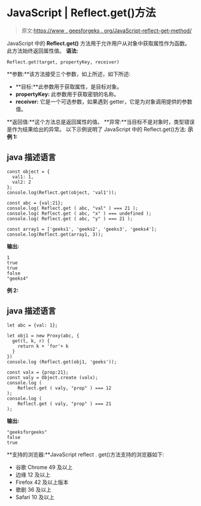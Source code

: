 # JavaScript | Reflect.get()方法

> 原文:[https://www . geesforgeks . org/JavaScript-reflect-get-method/](https://www.geeksforgeeks.org/javascript-reflect-get-method/)

JavaScript 中的 **Reflect.get()** 方法用于允许用户从对象中获取属性作为函数。此方法始终返回属性值。
**语法:**

```
Reflect.get(target, propertyKey, receiver) 
```

**参数:**该方法接受三个参数，如上所述，如下所述:

*   **目标:**此参数用于获取属性，是目标对象。
*   **propertyKey:** 此参数用于获取密钥的名称。
*   **receiver:** 它是一个可选参数，如果遇到 getter，它是为对象调用提供的参数值。

**返回值:**这个方法总是返回属性的值。
**异常:**当目标不是对象时，类型错误是作为结果给出的异常。
以下示例说明了 JavaScript 中的 Reflect.get()方法:
**示例 1:**

## java 描述语言

```
const object = {
  val1: 1,
  val2: 2
};
console.log(Reflect.get(object, 'val1'));

const abc = {val:21}; 
console.log( Reflect.get ( abc, "val" ) === 21 ); 
console.log( Reflect.get ( abc, "x" ) === undefined );  
console.log( Reflect.get ( abc, "y" ) === 21 ); 

const array1 = ['geeks1', 'geeks2', 'geeks3', 'geeks4'];
console.log(Reflect.get(array1, 3));
```

**输出:**

```
1
true
true
false
"geeks4"
```

**例 2:**

## java 描述语言

```
let abc = {val: 1};

let obj1 = new Proxy(abc, {
  get(t, k, r) {
    return k + 'for'+ k
  }
})
console.log (Reflect.get(obj1, 'geeks'));

const valx = {prop:21}; 
const valy = Object.create (valx); 
console.log ( 
    Reflect.get ( valy, "prop" ) === 12 
);
console.log ( 
    Reflect.get ( valy, "prop" ) === 21 
);
```

**输出:**

```
"geeksforgeeks"
false
true
```

**支持的浏览器:**JavaScript reflect . get()方法支持的浏览器如下:

*   谷歌 Chrome 49 及以上
*   边缘 12 及以上
*   Firefox 42 及以上版本
*   歌剧 36 及以上
*   Safari 10 及以上